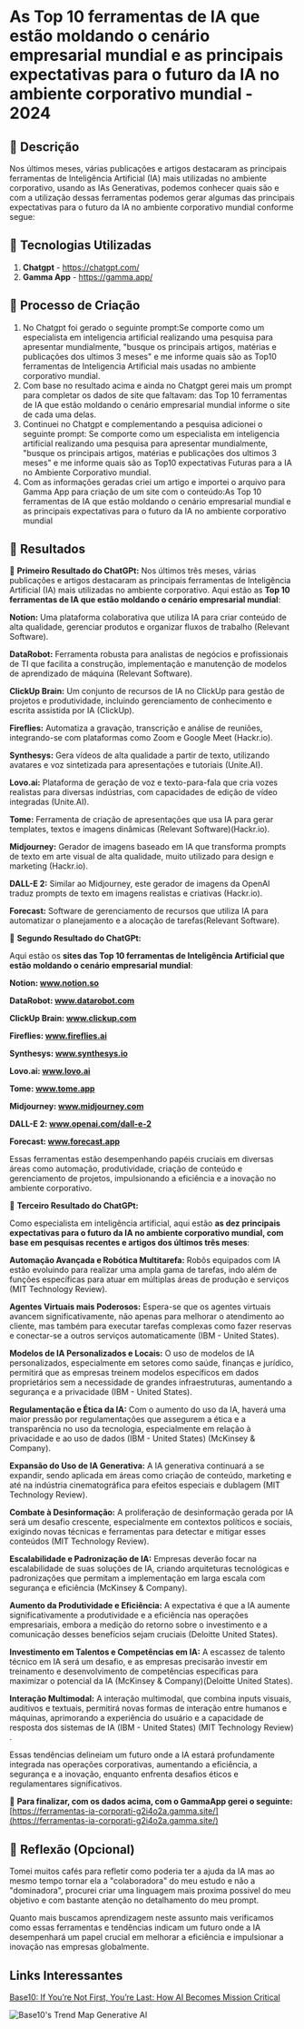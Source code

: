 # As Top 10 ferramentas de IA que estão moldando o cenário empresarial mundial e as principais expectativas para o futuro da IA no ambiente corporativo mundial - 2024

## 📒 Descrição
Nos últimos meses, várias publicações e artigos destacaram as principais ferramentas de Inteligência Artificial (IA) mais utilizadas no ambiente corporativo, usando as IAs Generativas, podemos conhecer quais são e com a utilização dessas ferramentas podemos gerar algumas das principais expectativas para o futuro da IA no ambiente corporativo mundial conforme segue:

## 🤖 Tecnologias Utilizadas
1. **Chatgpt** - https://chatgpt.com/
2. **Gamma App** -  https://gamma.app/

## 🧐 Processo de Criação
1. No Chatgpt foi gerado o seguinte prompt:Se comporte como um especialista em inteligencia artificial realizando uma pesquisa para apresentar mundialmente, "busque os principais artigos, matérias e publicações dos ultimos 3 meses" e me informe quais são as Top10 ferramentas de Inteligencia Artificial mais usadas no ambiente corporativo mundial.
2. Com base no resultado acima e ainda no Chatgpt gerei mais um prompt para completar os dados de site que faltavam: das Top 10 ferramentas de IA que estão moldando o cenário empresarial mundial informe o site de cada uma delas.
3. Continuei no Chatgpt e complementando a pesquisa  adicionei o seguinte prompt: Se comporte como um especialista em inteligencia artificial realizando uma pesquisa para apresentar mundialmente, "busque os principais artigos, matérias e publicações dos ultimos 3 meses" e me informe quais são as Top10 expectativas Futuras para a IA no Ambiente Corporativo mundial.
4. Com as informações geradas criei um artigo e importei o arquivo para Gamma App para criação de um site com o conteúdo:As Top 10 ferramentas de IA que estão moldando o cenário empresarial mundial e as principais expectativas para o futuro da IA no ambiente corporativo mundial


## 🚀 Resultados
🤖 **Primeiro Resultado do ChatGPt:**
Nos últimos três meses, várias publicações e artigos destacaram as principais ferramentas de Inteligência Artificial (IA) mais utilizadas no ambiente corporativo. Aqui estão as **Top 10 ferramentas de IA que estão moldando o cenário empresarial mundial**:

**Notion:** Uma plataforma colaborativa que utiliza IA para criar conteúdo de alta qualidade, gerenciar produtos e organizar fluxos de trabalho​ (Relevant Software)​.

**DataRobot:** Ferramenta robusta para analistas de negócios e profissionais de TI que facilita a construção, implementação e manutenção de modelos de aprendizado de máquina​ (Relevant Software)​.

**ClickUp Brain:** Um conjunto de recursos de IA no ClickUp para gestão de projetos e produtividade, incluindo gerenciamento de conhecimento e escrita assistida por IA​ (ClickUp)​.

**Fireflies:** Automatiza a gravação, transcrição e análise de reuniões, integrando-se com plataformas como Zoom e Google Meet​ (Hackr.io)​.

**Synthesys:** Gera vídeos de alta qualidade a partir de texto, utilizando avatares e voz sintetizada para apresentações e tutoriais​ (Unite.AI)​.

**Lovo.ai:** Plataforma de geração de voz e texto-para-fala que cria vozes realistas para diversas indústrias, com capacidades de edição de vídeo integradas​ (Unite.AI)​.

**Tome:** Ferramenta de criação de apresentações que usa IA para gerar templates, textos e imagens dinâmicas​ (Relevant Software)​​ (Hackr.io)​.

**Midjourney:** Gerador de imagens baseado em IA que transforma prompts de texto em arte visual de alta qualidade, muito utilizado para design e marketing​ (Hackr.io)​.

**DALL-E 2:** Similar ao Midjourney, este gerador de imagens da OpenAI traduz prompts de texto em imagens realistas e criativas​ (Hackr.io)​.

**Forecast:** Software de gerenciamento de recursos que utiliza IA para automatizar o planejamento e a alocação de tarefas​ (Relevant Software)​.

🤖 **Segundo Resultado do ChatGPt:**

Aqui estão os **sites das Top 10 ferramentas de Inteligência Artificial que estão moldando o cenário empresarial mundial**:

**Notion: www.notion.so**

**DataRobot: www.datarobot.com**

**ClickUp Brain: www.clickup.com**

**Fireflies: www.fireflies.ai**

**Synthesys: www.synthesys.io**

**Lovo.ai: www.lovo.ai**

**Tome: www.tome.app**

**Midjourney: www.midjourney.com**

**DALL-E 2: www.openai.com/dall-e-2**

**Forecast: www.forecast.app**

Essas ferramentas estão desempenhando papéis cruciais em diversas áreas como automação, produtividade, criação de conteúdo e gerenciamento de projetos, impulsionando a eficiência e a inovação no ambiente corporativo.

🤖 **Terceiro Resultado do ChatGPt:**

Como especialista em inteligência artificial, aqui estão **as dez principais expectativas para o futuro da IA no ambiente corporativo mundial, com base em pesquisas recentes e artigos dos últimos três meses**:

**Automação Avançada e Robótica Multitarefa:**
Robôs equipados com IA estão evoluindo para realizar uma ampla gama de tarefas, indo além de funções específicas para atuar em múltiplas áreas de produção e serviços​ (MIT Technology Review)​.

**Agentes Virtuais mais Poderosos:**
Espera-se que os agentes virtuais avancem significativamente, não apenas para melhorar o atendimento ao cliente, mas também para executar tarefas complexas como fazer reservas e conectar-se a outros serviços automaticamente​ (IBM - United States)​.

**Modelos de IA Personalizados e Locais:**
O uso de modelos de IA personalizados, especialmente em setores como saúde, finanças e jurídico, permitirá que as empresas treinem modelos específicos em dados proprietários sem a necessidade de grandes infraestruturas, aumentando a segurança e a privacidade​ (IBM - United States)​.

**Regulamentação e Ética da IA:**
Com o aumento do uso da IA, haverá uma maior pressão por regulamentações que assegurem a ética e a transparência no uso da tecnologia, especialmente em relação à privacidade e ao uso de dados​ (IBM - United States)​​ (McKinsey & Company)​.

**Expansão do Uso de IA Generativa:**
A IA generativa continuará a se expandir, sendo aplicada em áreas como criação de conteúdo, marketing e até na indústria cinematográfica para efeitos especiais e dublagem​ (MIT Technology Review)​.

**Combate à Desinformação:**
A proliferação de desinformação gerada por IA será um desafio crescente, especialmente em contextos políticos e sociais, exigindo novas técnicas e ferramentas para detectar e mitigar esses conteúdos​ (MIT Technology Review)​.

**Escalabilidade e Padronização de IA:**
Empresas deverão focar na escalabilidade de suas soluções de IA, criando arquiteturas tecnológicas e padronizações que permitam a implementação em larga escala com segurança e eficiência​ (McKinsey & Company)​.

**Aumento da Produtividade e Eficiência:**
A expectativa é que a IA aumente significativamente a produtividade e a eficiência nas operações empresariais, embora a medição do retorno sobre o investimento e a comunicação desses benefícios sejam cruciais​ (Deloitte United States)​.

**Investimento em Talentos e Competências em IA:**
A escassez de talento técnico em IA será um desafio, e as empresas precisarão investir em treinamento e desenvolvimento de competências específicas para maximizar o potencial da IA​ (McKinsey & Company)​​ (Deloitte United States)​.

**Interação Multimodal:**
A interação multimodal, que combina inputs visuais, auditivos e textuais, permitirá novas formas de interação entre humanos e máquinas, aprimorando a experiência do usuário e a capacidade de resposta dos sistemas de IA​ (IBM - United States)​​ (MIT Technology Review)​.

Essas tendências delineiam um futuro onde a IA estará profundamente integrada nas operações corporativas, aumentando a eficiência, a segurança e a inovação, enquanto enfrenta desafios éticos e regulamentares significativos.

🤖 **Para finalizar, com os dados acima, com o GammaApp gerei o seguinte:**
[https://ferramentas-ia-corporati-g2i4o2a.gamma.site/](https://ferramentas-ia-corporati-g2i4o2a.gamma.site/)

## 💭 Reflexão (Opcional)
Tomei muitos cafés para refletir como poderia ter a ajuda da IA mas ao mesmo tempo tornar ela a "colaboradora" do meu estudo e não a "dominadora", procurei criar uma linguagem mais proxima possivel do meu objetivo e com bastante atenção no detalhamento do meu prompt.

Quanto mais buscamos aprendizagem neste assunto mais verificamos como essas ferramentas e tendências indicam um futuro onde a IA desempenhará um papel crucial em melhorar a eficiência e impulsionar a inovação nas empresas globalmente.

## Links Interessantes

[Base10: If You’re Not First, You’re Last: How AI Becomes Mission Critical](https://base10.vc/post/generative-ai-mission-critical/)

![Base10's Trend Map Generative AI](https://github.com/digitalinnovationone/lab-natty-or-not/assets/730492/f4df26e8-f8f7-4419-8252-c69d73ea930c)
